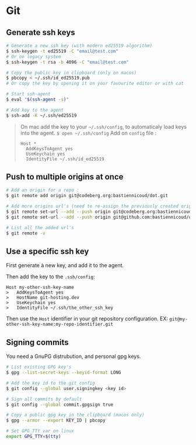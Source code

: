# Git

## Generate ssh keys
```sh
# Generate a new ssh key (with modern ed25519 algorithm)
$ ssh-keygen -t ed25519 -C "email@test.com"
# Or on legacy system
$ ssh-keygen -t rsa -b 4096 -C "email@test.com"

# Copy the public key in clipboard (only on macos)
$ pbcopy < ~/.ssh/id_ed25519.pub
# Or copy the key by opening it on your favourite editor or with cat

# Start ssh-agent
$ eval "$(ssh-agent -s)"

# Add key to the agent
$ ssh-add -K ~/.ssh/ed25519
```

> On mac add the key to your `~/.ssh/config`, to automaticaly load keys into the agent.
> `$ open ~/.ssh/config`
> Add on `config` file :
> ```
> Host *
>   AddKeysToAgent yes
>   UseKeychain yes
>   IdentityFile ~/.ssh/id_ed25519
> ```

## Push to multiple origins at once

```sh
# Add an origin for a repo :
$ git remote add origin git@codeberg.org:bastiennicoud/dot.git

# Add more origins url's (need to re-assign the previously created origin url)
$ git remote set-url --add --push origin git@codeberg.org:bastiennicoud/dot.git
$ git remote set-url --add --push origin git@github.com:bastiennicoud/dot.git

# List all the added url's
$ git remote -v
```

## Use a specific ssh key

First generate à new key, and add it to the agent.

Then add the key to the `.ssh/config`:
```
Host my-other-ssh-key-name
>   AddKeysToAgent yes
>   HostName git-hosting.dev
>   UseKeychain yes
>   IdentityFile ~/.ssh/the_other_ssh_key
```

Then use the `Host` identifier in your git repository configuration. EX: `git@my-other-ssh-key-name:my-repo-identifier.git`

## Signing commits

You need a GnuPG distrubution, and personal gpg keys.

```sh
# List existing GPG key's
$ gpg --list-secret-keys --keyid-format LONG

# Add the key id to the git config
$ git config --global user.signingkey <key id>

# Sign all commits by default
$ git config --global commit.gpgsign true

# Copy a public gpg key in the clipboard (macos only)
$ gpg --armor --export KEY_ID | pbcopy

# Set GPG_TTY var on linux
export GPG_TTY=$(tty)
```
